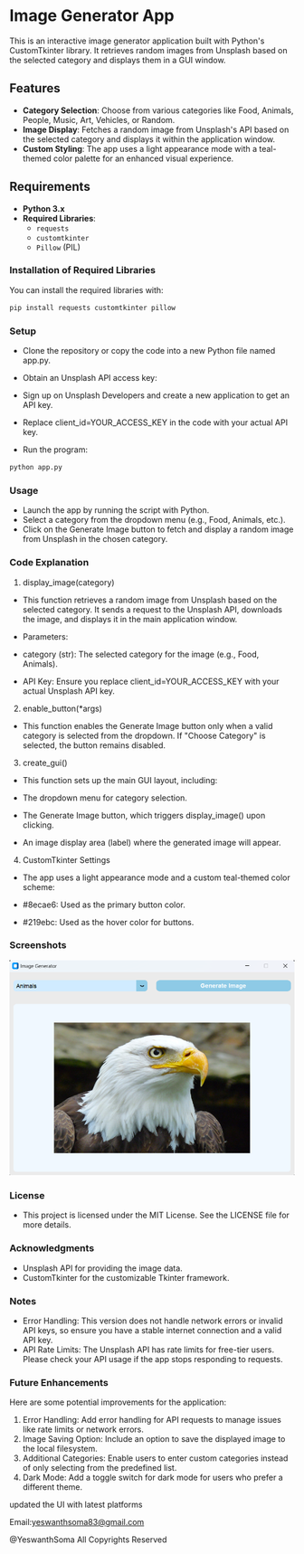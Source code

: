# Image Generator App

This is an interactive image generator application built with Python's CustomTkinter library. It retrieves random images from Unsplash based on the selected category and displays them in a GUI window.

## Features

- **Category Selection**: Choose from various categories like Food, Animals, People, Music, Art, Vehicles, or Random.
- **Image Display**: Fetches a random image from Unsplash's API based on the selected category and displays it within the application window.
- **Custom Styling**: The app uses a light appearance mode with a teal-themed color palette for an enhanced visual experience.

## Requirements

- **Python 3.x**
- **Required Libraries**:
  - `requests`
  - `customtkinter`
  - `Pillow` (PIL)

### Installation of Required Libraries

You can install the required libraries with:

```bash
pip install requests customtkinter pillow
```
### Setup
- Clone the repository or copy the code into a new Python file named app.py.

- Obtain an Unsplash API access key:

- Sign up on Unsplash Developers and create a new application to get an API key.
- Replace client_id=YOUR_ACCESS_KEY in the code with your actual API key.
- Run the program:
```bash
python app.py
```
### Usage
- Launch the app by running the script with Python.
- Select a category from the dropdown menu (e.g., Food, Animals, etc.).
- Click on the Generate Image button to fetch and display a random image from Unsplash in the chosen category.
### Code Explanation
1. display_image(category)
- This function retrieves a random image from Unsplash based on the selected category. It sends a request to the Unsplash API, downloads the image, and displays it in the main application window.

- Parameters:
- category (str): The selected category for the image (e.g., Food, Animals).
- API Key: Ensure you replace client_id=YOUR_ACCESS_KEY with your actual Unsplash API key.
2. enable_button(*args)
- This function enables the Generate Image button only when a valid category is selected from the dropdown. If "Choose Category" is selected, the button remains disabled.

3. create_gui()
- This function sets up the main GUI layout, including:

- The dropdown menu for category selection.
- The Generate Image button, which triggers display_image() upon clicking.
- An image display area (label) where the generated image will appear.
4. CustomTkinter Settings
- The app uses a light appearance mode and a custom teal-themed color scheme:

- #8ecae6: Used as the primary button color.
- #219ebc: Used as the hover color for buttons.
### Screenshots
![Image Generator Screenshot](https://github.com/Yesh2344/Image_Generator/blob/main/picture.png)

### License
- This project is licensed under the MIT License. See the LICENSE file for more details.

### Acknowledgments
- Unsplash API for providing the image data.
- CustomTkinter for the customizable Tkinter framework.
### Notes
- Error Handling: This version does not handle network errors or invalid API keys, so ensure you have a stable internet connection and a valid API key.
- API Rate Limits: The Unsplash API has rate limits for free-tier users. Please check your API usage if the app stops responding to requests.
### Future Enhancements
Here are some potential improvements for the application:

1. Error Handling: Add error handling for API requests to manage issues like rate limits or network errors.
2. Image Saving Option: Include an option to save the displayed image to the local filesystem.
3. Additional Categories: Enable users to enter custom categories instead of only selecting from the predefined list.
4. Dark Mode: Add a toggle switch for dark mode for users who prefer a different theme.


updated the UI with latest platforms

Email:yeswanthsoma83@gmail.com

@YeswanthSoma All Copyrights Reserved
